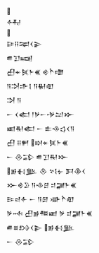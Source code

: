 <div class='block'>
<div class='line'></div>
<div class='line'>𒅈</div>
<div class='line'></div>
<div class='line'>𒄿𒍝𒉈𒌋𒉌</div>
<div class='line'>𒌑𒋛𒍢</div>
<div class='line'>𒌷𒄬𒍮𒈨𒌍 𒄴𒋻𒈩</div>
<div class='line'>𒀀𒋫𒈥𒋙 𒀀𒈽𒊏</div>
<div class='line'>𒋫 𒀀</div>
<div class='line'>𒀸 𒌋𒅗 𒁹𒃻𒀸𒋩𒁺𒁍</div>
<div class='line'>𒀜𒊑𒅗 𒀸 𒉺𒈾𒌓𒌋𒀀</div>
<div class='line'>𒌷 𒍝𒂍 𒊭𒄬𒍮𒈨𒌍</div>
<div class='line'>𒀸 𒊮𒁉 𒌑𒋛𒊑𒁍</div>
<div class='line'>𒂊𒈬𒆥 𒊮 𒆳𒋙𒉡 𒁕𒆠𒌋</div>
<div class='line'>𒁍𒄴𒊒 𒀀𒈾𒆪 𒄑𒃡𒈨𒌍</div>
<div class='line'>𒄿𒁀𒅆 𒀸 𒀀𒇉 𒀝𒋻𒊏</div>
<div class='line'>𒃻𒁄 𒌷𒂊𒍣𒀜 𒃻 𒄑𒃡𒈨𒌍</div>
<div class='line'>𒌑𒊺𒋳𒌋𒉌 𒂊𒈬𒆥</div>
<div class='line'>𒀸 𒊮𒁉</div>
</div>